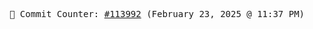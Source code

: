 <p align="center">
    <samp>
        📮 Commit Counter: <a href="https://github.com/Javascript-void0/Javascript-void0/commits/main">#113992</a> (February 23, 2025 @ 11:37 PM)
    </samp>
</p>